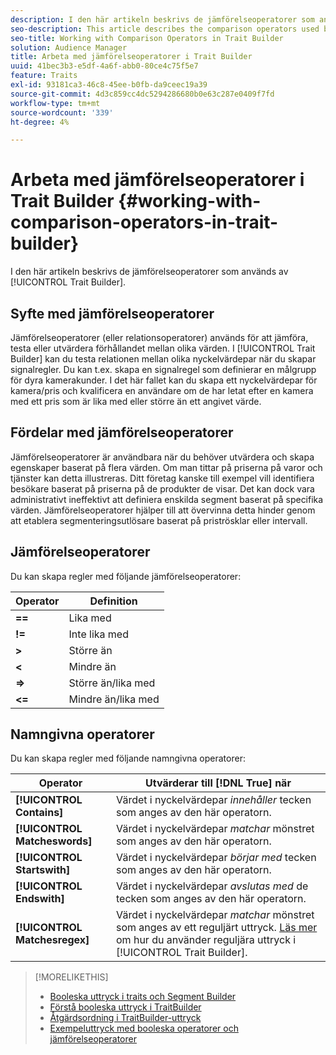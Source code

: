 ```yaml
---
description: I den här artikeln beskrivs de jämförelseoperatorer som används av Trait Builder.
seo-description: This article describes the comparison operators used by Trait Builder.
seo-title: Working with Comparison Operators in Trait Builder
solution: Audience Manager
title: Arbeta med jämförelseoperatorer i Trait Builder
uuid: 41bec3b3-e5df-4a6f-abb0-80ce4c75f5e7
feature: Traits
exl-id: 93181ca3-46c8-45ee-b0fb-da9ceec19a39
source-git-commit: 4d3c859cc4dc5294286680b0e63c287e0409f7fd
workflow-type: tm+mt
source-wordcount: '339'
ht-degree: 4%

---
```


# Arbeta med jämförelseoperatorer i Trait Builder {#working-with-comparison-operators-in-trait-builder}

I den här artikeln beskrivs de jämförelseoperatorer som används av [!UICONTROL Trait Builder].

## Syfte med jämförelseoperatorer

<!-- c_tb_comparison_operators.xml -->

Jämförelseoperatorer (eller relationsoperatorer) används för att jämföra, testa eller utvärdera förhållandet mellan olika värden. I [!UICONTROL Trait Builder] kan du testa relationen mellan olika nyckelvärdepar när du skapar signalregler. Du kan t.ex. skapa en signalregel som definierar en målgrupp för dyra kamerakunder. I det här fallet kan du skapa ett nyckelvärdepar för kamera/pris och kvalificera en användare om de har letat efter en kamera med ett pris som är lika med eller större än ett angivet värde.

## Fördelar med jämförelseoperatorer

Jämförelseoperatorer är användbara när du behöver utvärdera och skapa egenskaper baserat på flera värden. Om man tittar på priserna på varor och tjänster kan detta illustreras. Ditt företag kanske till exempel vill identifiera besökare baserat på priserna på de produkter de visar. Det kan dock vara administrativt ineffektivt att definiera enskilda segment baserat på specifika värden. Jämförelseoperatorer hjälper till att övervinna detta hinder genom att etablera segmenteringsutlösare baserat på priströsklar eller intervall.

## Jämförelseoperatorer

Du kan skapa regler med följande jämförelseoperatorer:

| Operator | Definition |
|---|---|
| **==** | Lika med |
| **!=** | Inte lika med |
| **>** | Större än |
| **&lt;** | Mindre än |
| **=>** | Större än/lika med |
| **&lt;=** | Mindre än/lika med |

## Namngivna operatorer

Du kan skapa regler med följande namngivna operatorer:

| Operator | Utvärderar till [!DNL True] när |
|---|---|
| **[!UICONTROL Contains]** | Värdet i nyckelvärdepar *innehåller* tecken som anges av den här operatorn. |
| **[!UICONTROL Matcheswords]** | Värdet i nyckelvärdepar *matchar* mönstret som anges av den här operatorn. |
| **[!UICONTROL Startswith]** | Värdet i nyckelvärdepar *börjar med* tecken som anges av den här operatorn. |
| **[!UICONTROL Endswith]** | Värdet i nyckelvärdepar *avslutas med* de tecken som anges av den här operatorn. |
| **[!UICONTROL Matchesregex]** | Värdet i nyckelvärdepar *matchar* mönstret som anges av ett reguljärt uttryck. [Läs mer](../../features/traits/trait-builder-regex.md) om hur du använder reguljära uttryck i [!UICONTROL Trait Builder]. |

>[!MORELIKETHIS]
>
>* [Booleska uttryck i traits och Segment Builder](../../reference/boolean-expressions-tsb.md)
>* [Förstå booleska uttryck i TraitBuilder](../../reference/boolean-expressions-tsb.md)
>* [Åtgärdsordning i TraitBuilder-uttryck](../../features/traits/trait-operator-precedence.md)
>* [Exempeluttryck med booleska operatorer och jämförelseoperatorer](../../features/traits/trait-expression-samples.md)
